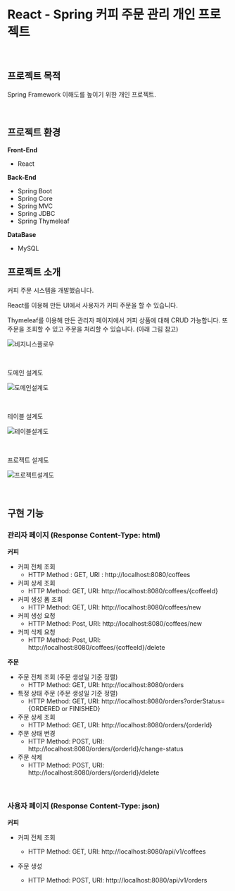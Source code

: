 # React - Spring 커피 주문 관리 개인 프로젝트

<br/>

## 프로젝트 목적

Spring Framework 이해도를 높이기 위한 개인 프로젝트.

<br/>

## 프로젝트 환경

**Front-End**

- React

**Back-End**

- Spring Boot
- Spring Core
- Spring MVC
- Spring JDBC
- Spring Thymeleaf

**DataBase**

- MySQL



## 프로젝트 소개

커피 주문 시스템을 개발했습니다. 

React를 이용해 만든 UI에서 사용자가 커피 주문을 할 수 있습니다. 

Thymeleaf를 이용해 만든 관리자 페이지에서 커피 상품에 대해 CRUD 가능합니다. 또 주문을 조회할 수 있고 주문을 처리할 수 있습니다. (아래 그림 참고)

![비지니스플로우](https://user-images.githubusercontent.com/29492667/167259514-d571bb70-da43-4d84-9c6e-9a38f4f97ce8.png)

<br/>

도메인 설계도

![도메인설계도](https://user-images.githubusercontent.com/29492667/167259964-3ea6f66c-c5a9-47fa-bc66-9f86b9a258b3.png)

<br/>

테이블 설계도

![테이블설계도](https://user-images.githubusercontent.com/29492667/167260021-9a29e976-9d02-40e7-a81d-e84abfe8a6b5.png)

<br/>

프로젝트 설계도

![프로젝트설계도](https://user-images.githubusercontent.com/29492667/167260183-bc7a55cb-b398-413c-a9dd-4a4fd5dba1e3.png)

<br/>

## 구현 기능

### 관리자 페이지 (Response Content-Type: html)

**커피**

- 커피 전체 조회 
  - HTTP Method : GET, URI : http://localhost:8080/coffees
- 커피 상세 조회
  - HTTP Method: GET, URI: http://localhost:8080/coffees/{coffeeId}
- 커피 생성 폼 조회
  - HTTP Method: GET, URI: http://localhost:8080/coffees/new
- 커피 생성 요청
  - HTTP Method: Post, URI: http://localhost:8080/coffees/new
- 커피 삭제 요청
  - HTTP Method: Post, URI: http://localhost:8080/coffees/{coffeeId}/delete

**주문**

- 주문 전체 조회 (주문 생성일 기준 정렬)
  - HTTP Method: GET, URI: http://localhost:8080/orders
- 특정 상태 주문 (주문 생성일 기준 정렬)
  - HTTP Method: GET, URI: http://localhost:8080/orders?orderStatus={ORDERED or FINISHED} 
- 주문 상세 조회
  - HTTP Method: GET, URI: http://localhost:8080/orders/{orderId}
- 주문 상태 변경
  - HTTP Method: POST, URI: http://localhost:8080/orders/{orderId}/change-status
- 주문 삭제
  - HTTP Method: POST, URI: http://localhost:8080/orders/{orderId}/delete

<br/>

### 사용자 페이지 (Response Content-Type: json)

**커피**

- 커피 전체 조회
  - HTTP Method: GET, URI: http://localhost:8080/api/v1/coffees

- 주문 생성
  - HTTP Method: POST, URI: http://localhost:8080/api/v1/orders

